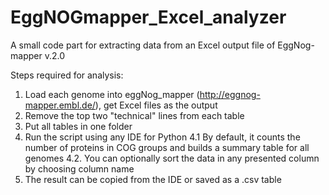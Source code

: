 # EggNOGmapper_Excel_analyzer
A small code part for extracting data from an Excel output file of EggNog-mapper v.2.0

Steps required for analysis:
1. Load each genome into eggNog_mapper (http://eggnog-mapper.embl.de/), get Excel files as the output
2. Remove the top two "technical" lines from each table
3. Put all tables in one folder
4. Run the script using any IDE for Python
4.1 By default, it counts the number of proteins in COG groups and builds a summary table for all genomes
4.2. You can optionally sort the data in any presented column by choosing column name
5. The result can be copied from the IDE or saved as a .csv table
